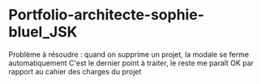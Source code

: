 # Portfolio-architecte-sophie-bluel_JSK

Problème à résoudre : quand on supprime un projet, la modale se ferme automatiquement
C'est le dernier point à traiter, le reste me paraît OK par rapport au cahier des charges du projet
